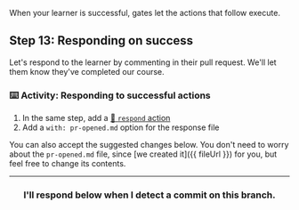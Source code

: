 When your learner is successful, gates let the actions that follow execute.

## Step 13: Responding on success

Let's respond to the learner by commenting in their pull request. We'll let them know they've completed our course.

### :keyboard: Activity: Responding to successful actions

1. In the same step, add a [:book: `respond` action](https://lab.github.com/docs/actions/respond/)
1. Add a `with: pr-opened.md` option for the response file

You can also accept the suggested changes below. You don't need to worry about the `pr-opened.md` file, since [we created it]({{ fileUrl }}) for you, but feel free to change its contents.

<hr>
<h3 align="center">I'll respond below when I detect a commit on this branch.</h3>
